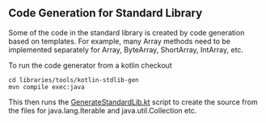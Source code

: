 ## Code Generation for Standard Library

Some of the code in the standard library is created by code generation based on templates.
For example, many Array methods need to be implemented separately for Array<T>, ByteArray, ShortArray, IntArray, etc.

To run the code generator from a kotlin checkout

    cd libraries/tools/kotlin-stdlib-gen
    mvn compile exec:java

This then runs the [GenerateStandardLib.kt](https://github.com/JetBrains/kotlin/blob/master/libraries/tools/kotlin-stdlib-gen/src/generators/GenerateStandardLib.kt) script to create the source from the files for java.lang.Iterable<T> and java.util.Collection etc.
